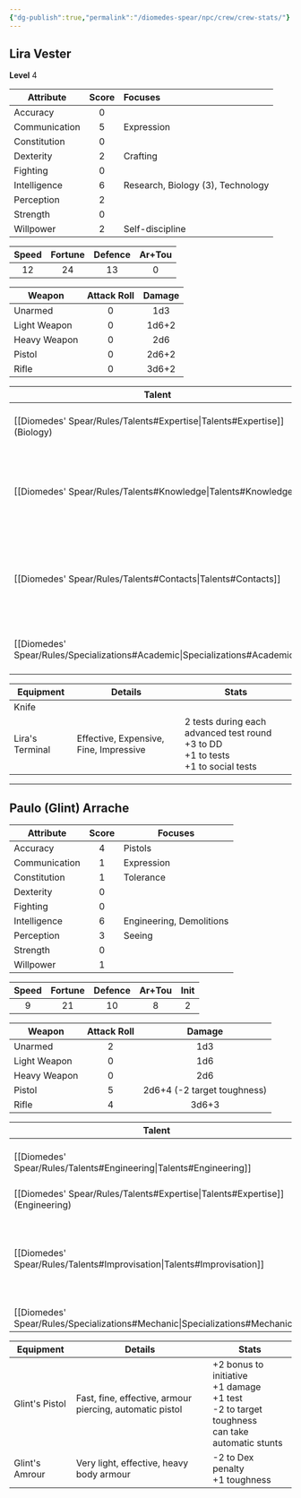 ```yaml
---
{"dg-publish":true,"permalink":"/diomedes-spear/npc/crew/crew-stats/"}
---
```


## Lira Vester
**Level** 4

| Attribute     | Score | Focuses                           |
| ------------- | :---: | :-------------------------------- |
| Accuracy      |   0   |                                   |
| Communication |   5   | Expression                        |
| Constitution  |   0   |                                   |
| Dexterity     |   2   | Crafting                          |
| Fighting      |   0   |                                   |
| Intelligence  |   6   | Research, Biology (3), Technology |
| Perception    |   2   |                                   |
| Strength      |   0   |                                   |
| Willpower     |   2   | Self-discipline                   |

| Speed | Fortune | Defence | Ar+Tou |
| :---: | :-----: | :-----: | :----: |
|  12   |   24    |   13    |   0    |

| Weapon       | Attack Roll | Damage |
| ------------ | :---------: | :----: |
| Unarmed      |      0      |  1d3   |
| Light Weapon |      0      | 1d6+2  |
| Heavy Weapon |      0      |  2d6   |
| Pistol       |      0      | 2d6+2  |
| Rifle        |      0      | 3d6+2  |

| Talent                          | Novice | Expert | Master | Effects                                                                  |
| ------------------------------- | :----: | :----: | :----: | ------------------------------------------------------------------------ |
| [[Diomedes' Spear/Rules/Talents#Expertise\|Talents#Expertise]] (Biology) |   ✔️   |   ✔️   |        | +1 to ability test<br>re-roll failed test                                |
| [[Diomedes' Spear/Rules/Talents#Knowledge\|Talents#Knowledge]]           |   ✔️   |   ✔️   |        | +1 info for successful **knowledge** test<br>+1 DD for **research** test |
| [[Diomedes' Spear/Rules/Talents#Contacts\|Talents#Contacts]]            |   ✔️   |   ✔️   |        | make contact out of NPC<br>contact favour out of **persuasion** test     |
| [[Diomedes' Spear/Rules/Specializations#Academic\|Specializations#Academic]]    |   ✔️   |        |        | re-roll failed **research** test                                         |

| Equipment       | Details                                | Stats                                                                                    |
| --------------- | -------------------------------------- | ---------------------------------------------------------------------------------------- |
| Knife           |                                        |                                                                                          |
| Lira's Terminal | Effective, Expensive, Fine, Impressive | 2 tests during each advanced test round<br>+3 to DD<br>+1 to tests<br>+1 to social tests |

---
## Paulo (Glint) Arrache

| Attribute     | Score | Focuses                  |
| ------------- | :---: | ------------------------ |
| Accuracy      |   4   | Pistols                  |
| Communication |   1   | Expression               |
| Constitution  |   1   | Tolerance                |
| Dexterity     |   0   |                          |
| Fighting      |   0   |                          |
| Intelligence  |   6   | Engineering, Demolitions |
| Perception    |   3   | Seeing                   |
| Strength      |   0   |                          |
| Willpower     |   1   |                          |

| Speed | Fortune | Defence | Ar+Tou | Init |
| :---: | :-----: | :-----: | :----: | :--: |
|   9   |   21    |   10    |   8    |  2   |

| Weapon       | Attack Roll |           Damage            |
| ------------ | :---------: | :-------------------------: |
| Unarmed      |      2      |             1d3             |
| Light Weapon |      0      |             1d6             |
| Heavy Weapon |      0      |             2d6             |
| Pistol       |      5      | 2d6+4 (-2 target toughness) |
| Rifle        |      4      |            3d6+3            |

| Talent                              | Novice | Expert | Master | Effects                                                                                                                    |
| ----------------------------------- | :----: | :----: | :----: | -------------------------------------------------------------------------------------------------------------------------- |
| [[Diomedes' Spear/Rules/Talents#Engineering\|Talents#Engineering]]             |   ✔️   |   ✔️   |        | re-roll failed **engineering** test<br>damage control test: ST only +2 for every loss                                      |
| [[Diomedes' Spear/Rules/Talents#Expertise\|Talents#Expertise]] (Engineering) |   ✔️   |   ✔️   |        | +1 to ability test<br>re-roll failed test                                                                                  |
| [[Diomedes' Spear/Rules/Talents#Improvisation\|Talents#Improvisation]]           |   ✔️   |   ✔️   |        | make ability tests without required focus<br>**Whatever’s Handy** [[Diomedes' Spear/Rules/Stunts#Combat Stunts\|Stunts#Combat Stunts]] -1 to penalty & last 2d6 rounds |
| [[Diomedes' Spear/Rules/Specializations#Mechanic\|Specializations#Mechanic]]        |   ✔️   |        |        | **Intuition** to identify ship problem                                                                                     |

| Equipment      | Details                                                  | Stats                                                                                                     |
| -------------- | -------------------------------------------------------- | --------------------------------------------------------------------------------------------------------- |
| Glint's Pistol | Fast, fine, effective, armour piercing, automatic pistol | +2 bonus to initiative<br>+1 damage<br>+1 test<br>-2 to target toughness<br>can take automatic stunts<br> |
| Glint's Amrour | Very light, effective, heavy body armour                 | -2 to Dex penalty<br>+1 toughness                                                                         |
